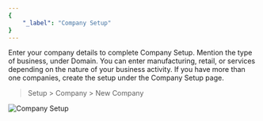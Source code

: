 ```yaml
---
{
	"_label": "Company Setup"
}
---
```



Enter your company details to complete Company Setup. Mention the type of business, under Domain. You can enter manufacturing, retail, or services depending on the nature of your business activity. If you have more than one companies, create the setup under the Company Setup page.

> Setup > Company > New Company



![Company Setup](img/company.png)
